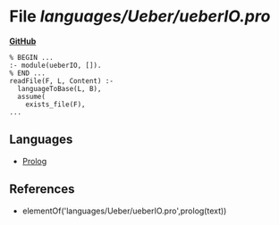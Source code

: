 # File _languages/Ueber/ueberIO.pro_
**[GitHub](https://github.com/softlang/yas/blob/master/languages/Ueber/ueberIO.pro)**
```
% BEGIN ...
:- module(ueberIO, []).
% END ...
readFile(F, L, Content) :-
  languageToBase(L, B),
  assume(
    exists_file(F),
...
```

## Languages
* [Prolog](../languages/Prolog.md)

## References
* elementOf('languages/Ueber/ueberIO.pro',prolog(text))
